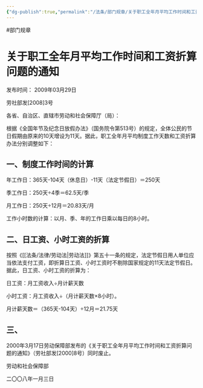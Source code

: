 ```yaml
---
{"dg-publish":true,"permalink":"/法条/部门规章/关于职工全年月平均工作时间和工资折算问题的通知/"}
---
```


#部门规章 
# 关于职工全年月平均工作时间和工资折算问题的通知

发布时间： 2009年03月29日 

劳社部发\[2008\]3号

各省、自治区、直辖市劳动和社会保障厅（局）：

根据《全国年节及纪念日放假办法》（国务院令第513号）的规定，全体公民的节日假期由原来的10天增设为11天。据此，职工全年月平均制度工作天数和工资折算办法分别调整如下：

## 一、制度工作时间的计算

年工作日：365天-104天（休息日）-11天（法定节假日）＝250天

季工作日：250天÷4季＝62.5天/季

月工作日：250天÷12月＝20.83天/月

工作小时数的计算：以月、季、年的工作日乘以每日的8小时。

## 二、日工资、小时工资的折算

按照《[[法条/法律/劳动法\|劳动法]]》第五十一条的规定，法定节假日用人单位应当依法支付工资，即折算日工资、小时工资时不剔除国家规定的11天法定节假日。据此，日工资、小时工资的折算为：

日工资：月工资收入÷月计薪天数

小时工资：月工资收入÷（月计薪天数×8小时）。

月计薪天数＝（365天-104天）÷12月＝21.75天

## 三、

2000年3月17日劳动保障部发布的《关于职工全年月平均工作时间和工资折算问题的通知》（劳社部发[2000]8号）同时废止。

劳动和社会保障部

二〇〇八年一月三日